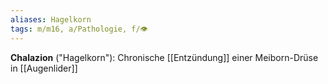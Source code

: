 ```yaml
---
aliases: Hagelkorn
tags: m/m16, a/Pathologie, f/👁️
---
```

**Chalazion** ("Hagelkorn"): Chronische [[Entzündung]] einer Meiborn-Drüse in [[Augenlider]]